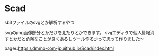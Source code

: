 # Scad
sb3ファイルのsvgとか解析するやつ

svgのpng画像部分とかだけを見たりとかできます。
svgエディタで個人情報消すとかだと危険なことが良くあるしツール作るかって思って作りました～

pages:https://dmmo-com-jp.github.io/Scad/index.html
